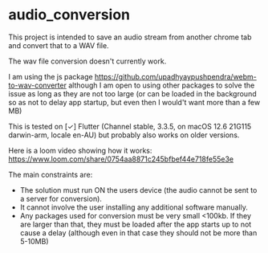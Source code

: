 # audio_conversion

This project is intended to save an audio stream from another chrome tab and convert that to a WAV file.

The wav file conversion doesn't currently work.

I am using the js package https://github.com/upadhyaypushpendra/webm-to-wav-converter
although I am open to using other packages to solve the issue as long as they are not too large (or can be loaded
in the background so as not to delay app startup, but even then I would't want more than a few MB)

This is tested on [✓] Flutter (Channel stable, 3.3.5, on macOS 12.6 21G115 darwin-arm, locale en-AU) 
but probably also works on older versions.

Here is a loom video showing how it works: https://www.loom.com/share/0754aa8871c245bfbef44e718fe55e3e

The main constraints are:
- The solution must run ON the users device (the audio cannot be sent to a server for conversion).
- It cannot involve the user installing any additional software manually.
- Any packages used for conversion must be very small <100kb. If they are larger than that, they must be loaded after the app starts up to not cause a delay (although even in that case they should not be more than 5-10MB)

